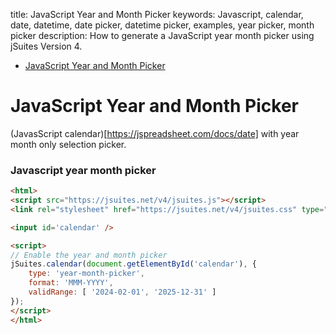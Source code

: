 title: JavaScript Year and Month Picker
keywords: Javascript, calendar, date, datetime, date picker, datetime picker, examples, year picker, month picker
description: How to generate a JavaScript year month picker using jSuites Version 4.

* [JavaScript Year and Month Picker](/docs/v4/javascript-calendar)

JavaScript Year and Month Picker
===================

(JavasScript calendar)[https://jspreadsheet.com/docs/date] with year month only selection picker.  
  

### Javascript year month picker

```html
<html>
<script src="https://jsuites.net/v4/jsuites.js"></script>
<link rel="stylesheet" href="https://jsuites.net/v4/jsuites.css" type="text/css" />

<input id='calendar' />

<script>
// Enable the year and month picker
jSuites.calendar(document.getElementById('calendar'), {
    type: 'year-month-picker',
    format: 'MMM-YYYY',
    validRange: [ '2024-02-01', '2025-12-31' ]
});
</script>
</html>
```
